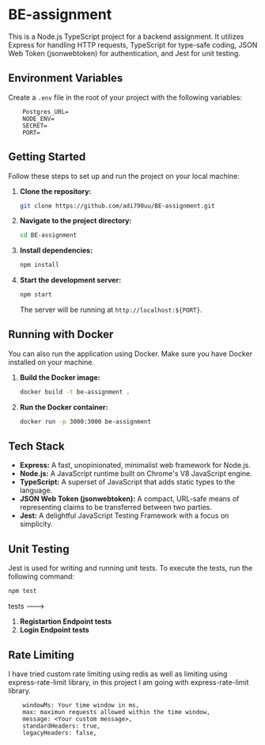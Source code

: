 # BE-assignment

This is a Node.js TypeScript project for a backend assignment. It utilizes Express for handling HTTP requests, TypeScript for type-safe coding, JSON Web Token (jsonwebtoken) for authentication, and Jest for unit testing.

## Environment Variables

Create a `.env` file in the root of your project with the following variables:

```env
    Postgres_URL=
    NODE_ENV=
    SECRET=
    PORT=
```

## Getting Started

Follow these steps to set up and run the project on your local machine:

1. **Clone the repository:**

   ```bash
   git clone https://github.com/adi790uu/BE-assignment.git

   ```

2. **Navigate to the project directory:**

   ```bash
   cd BE-assignment
   ```

3. **Install dependencies:**

   ```bash
   npm install
   ```

4. **Start the development server:**

   ```bash
   npm start
   ```

   The server will be running at `http://localhost:${PORT}`.

## Running with Docker

You can also run the application using Docker. Make sure you have Docker installed on your machine.

1. **Build the Docker image:**

   ```bash
   docker build -t be-assignment .
   ```

2. **Run the Docker container:**

   ```bash
   docker run -p 3000:3000 be-assignment
   ```

## Tech Stack

- **Express:** A fast, unopinionated, minimalist web framework for Node.js.
- **Node.js:** A JavaScript runtime built on Chrome's V8 JavaScript engine.
- **TypeScript:** A superset of JavaScript that adds static types to the language.
- **JSON Web Token (jsonwebtoken):** A compact, URL-safe means of representing claims to be transferred between two parties.
- **Jest:** A delightful JavaScript Testing Framework with a focus on simplicity.

## Unit Testing

Jest is used for writing and running unit tests. To execute the tests, run the following command:

```bash
npm test
```

tests --->

1. **Registartion Endpoint tests**
2. **Login Endpoint tests**

## Rate Limiting

I have tried custom rate limiting using redis as well as limiting using express-rate-limit library, in this project I am going with
express-rate-limit library.

```
    windowMs: Your time window in ms,
    max: maximun requests allowed within the time window,
    message: <Your custom message>,
    standardHeaders: true,
    legacyHeaders: false,
```

